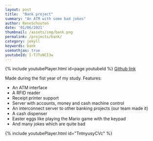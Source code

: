 ```yaml
---
layout: post
title:  "Bank project"
summary: "An ATM with some bad jokes"
author: ReneSchouten
date: '01/06/2021'
thumbnail: /assets/img/bank.png
permalink: /projects/bank/
category: jekyll
keywords: bank
usemathjax: true
youtubeId: I-TJTuNCI3w
---
```


{% include youtubePlayer.html id=page.youtubeId %}
[Github link](https://github.com/magnocube/Bank)

Made during the fist year of my study.
Features:
- An ATM interface
- A RFID reader
- Receipt printer support
- Server with accounts, money and cash machine control
- An interconnect server to other banking projects (our team made it)
- A cash dispenser
- Easter eggs like playing the Mario game with the keypad
- And many jokes which are quite bad

{% include youtubePlayer.html id="TntnyusyCVc" %}
